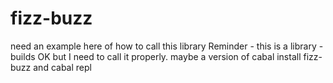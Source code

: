 # fizz-buzz

need an example here of how to call this library
Reminder - this is a library - builds OK but I need to call it properly.
maybe a version of cabal install fizz-buzz and cabal repl


